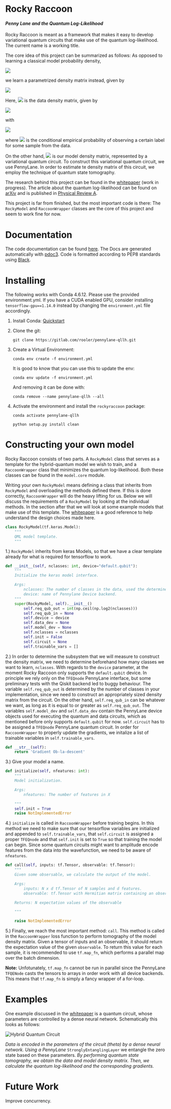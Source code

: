 
# Rocky Raccoon
#### *Penny Lane and the Quantum Log-Likelihood*

Rocky Raccoon is meant as a framework that makes it easy to develop variational quantum circuits that
make use of the quantum log-likelihood. The current name is a working title.

The core idea of this project can be summarized as follows: As opposed to learning a classical model probability density, 

![](docs/resources/cllh.png)

we learn a parametrized density matrix instead, given by

![](docs/resources/qllh.png)

Here, ![](docs/resources/eta_x.png) is the data density matrix, given by

![](docs/resources/eta.png)

with

![](docs/resources/psi.png)

where ![](docs/resources/qyx.png) is the conditional empirical probability of observing a certain 
label for some sample from the data.

On the other hand, ![](docs/resources/rho.png) is our model density matrix, represented by a variational quantum circuit. 
To construct this variational quantum circuit, we use PennyLane. In order to estimate te density matrix
of this circuit, we employ the technique of quantum state tomography.

The research behind this project can be found in the [whitepaper](https://github.com/therooler/pennylane-qllh/blob/master/docs/pennylane_qllh.pdf) (work in progress). 
The article about the quantum log-likelihood can be found on [arXiv](https://arxiv.org/abs/1905.06728) and is 
published in [Physical Review A](http://doi.org/10.1103/PhysRevA.100.020301).

This project is far from finished, but the most important code is there: The `RockyModel` and `RaccoonWrapper` classes 
are the core of this project and seem to work fine for now.

# Documentation

The code documentation can be found [here]( https://therooler.github.io/pennylane-qllh/). The Docs are generated automatically
with [pdoc3](https://pypi.org/project/pdoc3/). Code is formatted according to PEP8 standards using 
[Black](https://black.readthedocs.io/en/stable/).

# Installing

The following works with Conda 4.6.12. Please use the provided environment.yml. 
If you have a CUDA enabled GPU, consider installing `tensorflow-gpu==1.14.0` instead by 
changing the `environment.yml` file accordingly.

 1. Install Conda: [Quickstart](https://www.digitalocean.com/community/tutorials/how-to-install-anaconda-on-ubuntu-18-04-quickstart)

 2. Clone the git:
 
    `git clone https://gitlab.com/rooler/pennylane-qllh.git`

 3. Create a Virtual Environment:

    `conda env create -f environment.yml`

    It is good to know that you can use this to update the env:

    `conda env update -f environment.yml`

    And removing it can be done with:

    `conda remove --name pennylane-qllh --all`
 4. Activate the environment and install the `rockyraccoon` package:
    
    `conda activate pennylane-qllh`
    
    `python setup.py install clean`

# Constructing your own model

Rocky Raccoon consists of two parts. A `RockyModel` class that serves as a template for the hybrid-quantum model 
we wish to train, and a `RaccoonWrapper` class that minimizes the quantum log-likelihood. Both these classes 
can be found in the `model.core` module. 

Writing your own `RockyModel` means defining a class that inherits from `RockyModel` and overloading the 
methods defined there. If this is done correctly, `RaccoonWrapper` will do the heavy lifting for us. 
Below we will discuss the requirements of a `RockyModel` by looking at the individual methods. In the section after that
we will look at some example models that make use of this template. The 
[whitepaper](https://github.com/therooler/pennylane-qllh/blob/master/docs/pennylane_qllh.pdf) is a good reference to 
help understand the design choices made here.

```python
class RockyModel(tf.keras.Model):
    """
    QML model template.
    """
```

 1.) `RockyModel` inherits from keras Models, so that we have a clear template already for what is required
 for tensorflow to work.

```python
def __init__(self, nclasses: int, device="default.qubit"):
    """
    Initialize the keras model interface.

    Args:
        nclasses: The number of classes in the data, used the determine the required output qubits.
        device: name of Pennylane Device backend.
    """
    super(RockyModel, self).__init__()
        self.req_qub_out = int(np.ceil(np.log2(nclasses)))
        self.req_qub_in = None
        self.device = device
        self.data_dev = None
        self.model_dev = None
        self.nclasses = nclasses
        self.init = False
        self.circuit = None
        self.trainable_vars = []
```

 2.) In order to determine the subsystem that we will measure to construct the density matrix, we need
 to determine beforehand how many classes we want to learn, `nclasses`. With regards to the `device` parameter,
 at the moment Rocky Raccoon only supports the `default.qubit` device. In principle we rely only on the 
 `TFEQnode` PennyLane interface, but some preliminary tests with the Qiskit backend led to buggy behaviour.
 The variable `self.req_qub_out` is determined by the number of classes in your implementation, since we need to 
 construct an appropriately sized density matrix from the circuit. On the other hand, `self.req_qub_in` can be whatever 
 we want, as long as it is equal to or greater as `self.req_qub_out`. The variables `self.model_dev` and `self.data_dev` 
 contain the PennyLane device objects used for executing the quantum and data circuits, which as mentioned before only 
 supports `default.qubit` for now. `self.circuit` has to be assigned a `TFEQnode` PennyLane quantum circuit. In order
 for `RaccoonWrapper` to properly update the gradients, we initalize a list of trainable variables in `self.trainable_vars`.

```python
def __str__(self):
    return 'Gradient Ob-la-descent'
```

 3.) Give your model a name.

```python
def initialize(self, nfeatures: int):
    """
    Model initialization.

    Args:
        nfeatures: The number of features in X

    """
    self.init = True
    raise NotImplementedError
```

 4.) `initialize` is called in `RaccoonWrapper` before training begins. In this method we need to make sure that our 
tensorflow variables are initialized and appended to `self.trainable_vars`, that `self.circuit` is assigned a proper `TFEQnode`
and that `self.init` is set to `True` so that training the model can begin. Since some quantum circuits might want to 
amplitude encode features from the data into the wavefunction, we need to be aware of `nfeatures`.

```python
def call(self, inputs: tf.Tensor, observable: tf.Tensor):
    """
    Given some obsersable, we calculate the output of the model.

    Args:
        inputs: N x d tf.Tensor of N samples and d features.
        observable: tf.Tensor with Hermitian matrix containing an observable

    Returns: N expectation values of the observable

    """

    raise NotImplementedError
```

 5.) Finally, we reach the most important method: `call`. This method is called in the
`RaccoonWrapper` loss function to perform tomography of the model density matrix. Given 
a tensor of inputs and an observable, it should return the expectation value of the
given `observable`. To return this value for each sample, it is recommended to use
 `tf.map_fn`, which performs a parallel map over the batch dimension. 

**Note:** Unfotunately, `tf.map_fn` cannot be run in parallel since the PennyLane 
`TFQENode` casts the tensors to arrays in order work with all device backends. This
means that `tf.map_fn` is simply a fancy wrapper of a for-loop. 

# Examples

One example discussed in the [whitepaper](https://github.com/therooler/pennylane-qllh/blob/master/docs/pennylane_qllh.pdf)
is a quantum circuit, whose parameters are controlled by a dense neural network. Schematically this
looks as follows:

![Hybrid Quantum Circuit](/docs/resources/model_3.png)

*Data is encoded in the parameters of the circuit (theta) by a dense neural network. Using a
PennyLane* `StronglyEntanglingLayer` we entangle the zero state based on these parameters. *By performing
quantum state tomography, we obtain the data and model density matrix. Then, we calculate the
quantum log-likelihood and the corresponding gradients.*

# Future Work

Improve concurrency.

